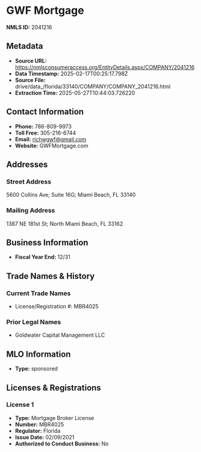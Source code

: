 # GWF Mortgage

**NMLS ID:** 2041216

## Metadata
- **Source URL:** https://nmlsconsumeraccess.org/EntityDetails.aspx/COMPANY/2041216
- **Data Timestamp:** 2025-02-17T00:25:17.798Z
- **Source File:** drive/data_/florida/33140/COMPANY/COMPANY_2041216.html
- **Extraction Time:** 2025-05-27T10:44:03.726220

## Contact Information
- **Phone:** 786-809-9973
- **Toll Free:** 305-216-6744
- **Email:** richwgwf@gmail.com
- **Website:** GWFMortgage.com

## Addresses
### Street Address
5600 Collins Ave; Suite 16G; Miami Beach, FL 33140

### Mailing Address
1387 NE 181st St; North Miami Beach, FL 33162

## Business Information
- **Fiscal Year End:** 12/31

## Trade Names & History
### Current Trade Names
- License/Registration #: MBR4025

### Prior Legal Names
- Goldwater Capital Management LLC

## MLO Information
- **Type:** sponsored

## Licenses & Registrations

### License 1
- **Type:** Mortgage Broker License
- **Number:** MBR4025
- **Regulator:** Florida
- **Issue Date:** 02/09/2021
- **Authorized to Conduct Business:** No
